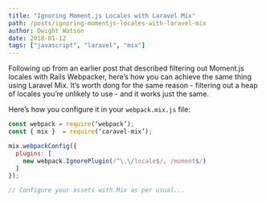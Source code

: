```yaml
---
title: "Ignoring Moment.js Locales with Laravel Mix"
path: /posts/ignoring-momentjs-locales-with-laravel-mix
author: Dwight Watson
date: 2018-01-12
tags: ["javascript", "laravel", "mix"]
---
```


Following up from an earlier post that described filtering out Moment.js locales with Rails Webpacker, here’s how you can achieve the same thing using Laravel Mix. It’s worth dong for the same reason - filtering out a heap of locales you’re unlikely to use - and it works just the same.

Here’s how you configure it in your `webpack.mix.js` file:

```js
const webpack = require(‘webpack’);
const { mix }  = require(‘caravel-mix’);

mix.webpackConfig({
  plugins: [
    new webpack.IgnorePlugin(/^\.\/locale$/, /moment$/)
  ]
});

// Configure your assets with Mix as per usual...
```
